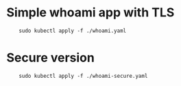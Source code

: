 # Simple whoami app with TLS
```
    sudo kubectl apply -f ./whoami.yaml
```


# Secure version
```
    sudo kubectl apply -f ./whoami-secure.yaml
```
